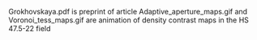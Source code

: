 Grokhovskaya.pdf is preprint of article
Adaptive_aperture_maps.gif and  Voronoi_tess_maps.gif are animation of density contrast maps in the HS 47.5-22 field
